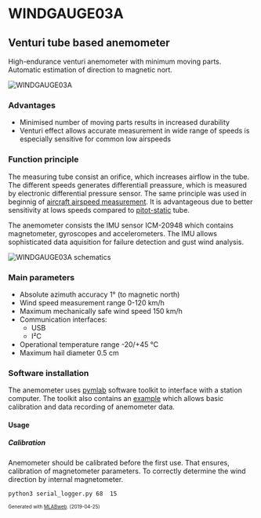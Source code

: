 <!--- PrjInfo ---> <!--- Please remove this line after manually editing --->
<!--- 00a56be08b96043df9e37d6aff7b6990 --->
<!--- Created:2019-04-25 18:04:07.487886: ---> 
<!--- Author:: ---> 
<!--- AuthorEmail:: ---> 
<!--- Tags:: ---> 
<!--- Ust:: ---> 
<!--- Label --->
<!--- ELabel ---> 
<!--- Name:WINDGAUGE03A: --->
# WINDGAUGE03A
<!--- LongName --->
## Venturi tube based anemometer
<!--- ELongName ---> 

<!--- Lead --->
High-endurance venturi anemometer with minimum moving parts. Automatic estimation of direction to magnetic nort. 
<!--- ELead ---> 

<!--- Description --->

![WINDGAUGE03A](doc/img/WINDGAUGE03A.jpg) 

### Advantages
  * Minimised number of moving parts results in increased durability
  * Venturi effect allows accurate measurement in wide range of speeds is especially sensitive for common low airspeeds  

### Function principle

The measuring tube consist an orifice, which increases airflow in the tube. The different speeds generates differentiall preassure, which is measured by electronic differential pressure sensor.  The same principle was used in beginnig of [aircraft airspeed measurement](https://ntrs.nasa.gov/citations/19930091190). It is advantageous due to better sensitivity at lows speeds compared to [pitot-static](https://en.wikipedia.org/wiki/Pitot_tube) tube. 

The anemometer consists the IMU sensor ICM-20948 which contains magnetometer, gyroscopes and accelerometers. The IMU allows sophisticated data aquisition for failure detection and gust wind analysis. 

![WINDGAUGE03A schematics](doc/img/schematics.png) 

### Main parameters
  
  * Absolute azimuth accuracy 1° (to magnetic north)
  * Wind speed measurement range 0-120 km/h
  * Maximum mechanically safe wind speed 150 km/h
  * Communication interfaces: 
    * USB
    * I²C
  * Operational temperature range -20/+45 °C
  * Maximum hail diameter 0.5 cm 

### Software installation 

The anemometer uses [pymlab](https://github.com/MLAB-project/pymlab) software toolkit to interface with a station computer. The toolkit also contains an [example](https://github.com/MLAB-project/pymlab/blob/master/examples/windgauge03a_example.py) which allows basic calibration and data recording of anemometer data. 


#### Usage 

##### Calibration 

Anemometer should be calibrated before the first use. That ensures, calibration of magnetometer parameters. To correctly determine the wind direction by internal magnetometer. 

    python3 serial_logger.py 68  15


<!--- EDescription --->
<!--- Content --->
<!--- EContent --->
<sub><sup> Generated with [MLABweb](https://github.com/MLAB-project/MLABweb). (2019-04-25)</sup></sub>
